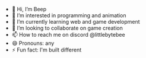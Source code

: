- 👋 Hi, I’m Beep
- 👀 I’m interested in programming and animation
- 🌱 I’m currently learning web and game development
- 💞️ I’m looking to collaborate on game creation
- 📫 How to reach me on discord @littlebytebee
- 😄 Pronouns: any
- ⚡ Fun fact: I'm built different
